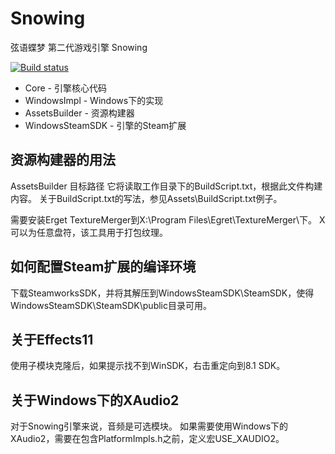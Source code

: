 # Snowing

弦语蝶梦 第二代游戏引擎 Snowing

[![Build status](https://ci.appveyor.com/api/projects/status/33si48fa3f2tbt1y?svg=true)](https://ci.appveyor.com/project/SmallLuma/snowing)



- Core - 引擎核心代码
- WindowsImpl - Windows下的实现
- AssetsBuilder - 资源构建器
- WindowsSteamSDK - 引擎的Steam扩展

## 资源构建器的用法
AssetsBuilder 目标路径
它将读取工作目录下的BuildScript.txt，根据此文件构建内容。
关于BuildScript.txt的写法，参见Assets\BuildScript.txt例子。

需要安装Erget TextureMerger到X:\Program Files\Egret\TextureMerger\下。
X可以为任意盘符，该工具用于打包纹理。

## 如何配置Steam扩展的编译环境
下载SteamworksSDK，并将其解压到WindowsSteamSDK\SteamSDK，使得WindowsSteamSDK\SteamSDK\public目录可用。

## 关于Effects11
使用子模块克隆后，如果提示找不到WinSDK，右击重定向到8.1 SDK。

## 关于Windows下的XAudio2
对于Snowing引擎来说，音频是可选模块。
如果需要使用Windows下的XAudio2，需要在包含PlatformImpls.h之前，定义宏USE_XAUDIO2。
